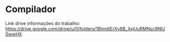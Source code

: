 # Compilador

Link drive informações do trabalho:
https://drive.google.com/drive/u/0/folders/1BtmdiErXy8B_jIxjUuRMNsc9NfJSwwHX
